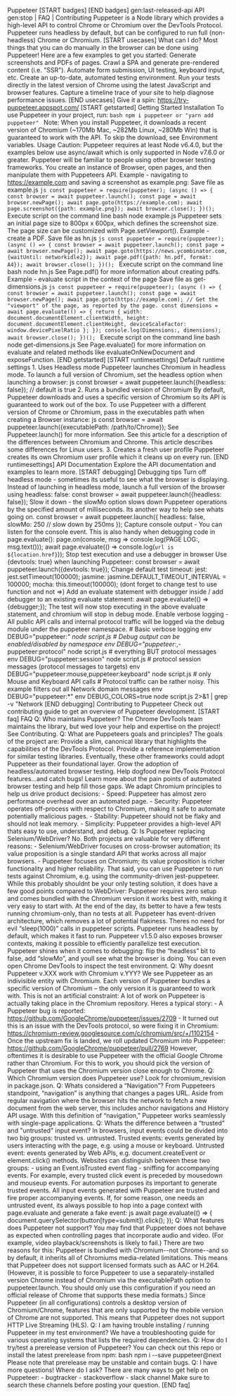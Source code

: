 Puppeteer [START badges] [END badges] gen:last-released-api API gen:stop | FAQ | Contributing Puppeteer is a Node library which provides a high-level API to control Chrome or Chromium over the DevTools Protocol. Puppeteer runs headless by default, but can be configured to run full (non-headless) Chrome or Chromium. [START usecases] What can I do? Most things that you can do manually in the browser can be done using Puppeteer! Here are a few examples to get you started: Generate screenshots and PDFs of pages. Crawl a SPA and generate pre-rendered content (i.e. "SSR"). Automate form submission, UI testing, keyboard input, etc. Create an up-to-date, automated testing environment. Run your tests directly in the latest version of Chrome using the latest JavaScript and browser features. Capture a timeline trace of your site to help diagnose performance issues. [END usecases] Give it a spin: https://try-puppeteer.appspot.com/ [START getstarted] Getting Started Installation To use Puppeteer in your project, run: ```bash npm i puppeteer or "yarn add puppeteer" ``` Note: When you install Puppeteer, it downloads a recent version of Chromium (~170Mb Mac, ~282Mb Linux, ~280Mb Win) that is guaranteed to work with the API. To skip the download, see Environment variables. Usage Caution: Puppeteer requires at least Node v6.4.0, but the examples below use async/await which is only supported in Node v7.6.0 or greater. Puppeteer will be familiar to people using other browser testing frameworks. You create an instance of Browser, open pages, and then manipulate them with Puppeteers API. Example - navigating to https://example.com and saving a screenshot as example.png: Save file as example.js ```js const puppeteer = require(puppeteer); (async () => { const browser = await puppeteer.launch(); const page = await browser.newPage(); await page.goto(https://example.com); await page.screenshot({path: example.png}); await browser.close(); })(); ``` Execute script on the command line bash node example.js Puppeteer sets an initial page size to 800px x 600px, which defines the screenshot size. The page size can be customized with Page.setViewport(). Example - create a PDF. Save file as hn.js ```js const puppeteer = require(puppeteer); (async () => { const browser = await puppeteer.launch(); const page = await browser.newPage(); await page.goto(https://news.ycombinator.com, {waitUntil: networkidle2}); await page.pdf({path: hn.pdf, format: A4}); await browser.close(); })(); ``` Execute script on the command line bash node hn.js See Page.pdf() for more information about creating pdfs. Example - evaluate script in the context of the page Save file as get-dimensions.js ```js const puppeteer = require(puppeteer); (async () => { const browser = await puppeteer.launch(); const page = await browser.newPage(); await page.goto(https://example.com); // Get the "viewport" of the page, as reported by the page. const dimensions = await page.evaluate(() => { return { width: document.documentElement.clientWidth, height: document.documentElement.clientHeight, deviceScaleFactor: window.devicePixelRatio }; }); console.log(Dimensions:, dimensions); await browser.close(); })(); ``` Execute script on the command line bash node get-dimensions.js See Page.evaluate() for more information on evaluate and related methods like evaluateOnNewDocument and exposeFunction. [END getstarted] [START runtimesettings] Default runtime settings 1. Uses Headless mode Puppeteer launches Chromium in headless mode. To launch a full version of Chromium, set the headless option when launching a browser: js const browser = await puppeteer.launch({headless: false}); // default is true 2. Runs a bundled version of Chromium By default, Puppeteer downloads and uses a specific version of Chromium so its API is guaranteed to work out of the box. To use Puppeteer with a different version of Chrome or Chromium, pass in the executables path when creating a Browser instance: js const browser = await puppeteer.launch({executablePath: /path/to/Chrome}); See Puppeteer.launch() for more information. See this article for a description of the differences between Chromium and Chrome. This article describes some differences for Linux users. 3. Creates a fresh user profile Puppeteer creates its own Chromium user profile which it cleans up on every run. [END runtimesettings] API Documentation Explore the API documentation and examples to learn more. [START debugging] Debugging tips Turn off headless mode - sometimes its useful to see what the browser is displaying. Instead of launching in headless mode, launch a full version of the browser using headless: false: const browser = await puppeteer.launch({headless: false}); Slow it down - the slowMo option slows down Puppeteer operations by the specified amount of milliseconds. Its another way to help see whats going on. const browser = await puppeteer.launch({ headless: false, slowMo: 250 // slow down by 250ms }); Capture console output - You can listen for the console event. This is also handy when debugging code in page.evaluate(): page.on(console, msg => console.log(PAGE LOG:, msg.text())); await page.evaluate(() => console.log(`url is ${location.href}`)); Stop test execution and use a debugger in browser Use {devtools: true} when launching Puppeteer: const browser = await puppeteer.launch({devtools: true}); Change default test timeout: jest: jest.setTimeout(100000); jasmine: jasmine.DEFAULT_TIMEOUT_INTERVAL = 100000; mocha: this.timeout(100000); (dont forget to change test to use function and not =>) Add an evaluate statement with debugger inside / add debugger to an existing evaluate statement: await page.evaluate(() => {debugger;}); The test will now stop executing in the above evaluate statement, and chromium will stop in debug mode. Enable verbose logging - All public API calls and internal protocol traffic will be logged via the debug module under the puppeteer namespace. # Basic verbose logging env DEBUG="puppeteer:*" node script.js # Debug output can be enabled/disabled by namespace env DEBUG="puppeteer:*,-puppeteer:protocol" node script.js # everything BUT protocol messages env DEBUG="puppeteer:session" node script.js # protocol session messages (protocol messages to targets) env DEBUG="puppeteer:mouse,puppeteer:keyboard" node script.js # only Mouse and Keyboard API calls # Protocol traffic can be rather noisy. This example filters out all Network domain messages env DEBUG="puppeteer:*" env DEBUG_COLORS=true node script.js 2>&1 | grep -v "Network [END debugging] Contributing to Puppeteer Check out contributing guide to get an overview of Puppeteer development. [START faq] FAQ Q: Who maintains Puppeteer? The Chrome DevTools team maintains the library, but wed love your help and expertise on the project! See Contributing. Q: What are Puppeteers goals and principles? The goals of the project are: Provide a slim, canonical library that highlights the capabilities of the DevTools Protocol. Provide a reference implementation for similar testing libraries. Eventually, these other frameworks could adopt Puppeteer as their foundational layer. Grow the adoption of headless/automated browser testing. Help dogfood new DevTools Protocol features...and catch bugs! Learn more about the pain points of automated browser testing and help fill those gaps. We adapt Chromium principles to help us drive product decisions: - Speed: Puppeteer has almost zero performance overhead over an automated page. - Security: Puppeteer operates off-process with respect to Chromium, making it safe to automate potentially malicious pages. - Stability: Puppeteer should not be flaky and should not leak memory. - Simplicity: Puppeteer provides a high-level API thats easy to use, understand, and debug. Q: Is Puppeteer replacing Selenium/WebDriver? No. Both projects are valuable for very different reasons: - Selenium/WebDriver focuses on cross-browser automation; its value proposition is a single standard API that works across all major browsers. - Puppeteer focuses on Chromium; its value proposition is richer functionality and higher reliability. That said, you can use Puppeteer to run tests against Chromium, e.g. using the community-driven jest-puppeteer. While this probably shouldnt be your only testing solution, it does have a few good points compared to WebDriver: Puppeteer requires zero setup and comes bundled with the Chromium version it works best with, making it very easy to start with. At the end of the day, its better to have a few tests running chromium-only, than no tests at all. Puppeteer has event-driven architecture, which removes a lot of potential flakiness. Theres no need for evil “sleep(1000)” calls in puppeteer scripts. Puppeteer runs headless by default, which makes it fast to run. Puppeteer v1.5.0 also exposes browser contexts, making it possible to efficiently parallelize test execution. Puppeteer shines when it comes to debugging: flip the “headless” bit to false, add “slowMo”, and youll see what the browser is doing. You can even open Chrome DevTools to inspect the test environment. Q: Why doesnt Puppeteer v.XXX work with Chromium v.YYY? We see Puppeteer as an indivisible entity with Chromium. Each version of Puppeteer bundles a specific version of Chromium – the only version it is guaranteed to work with. This is not an artificial constraint: A lot of work on Puppeteer is actually taking place in the Chromium repository. Heres a typical story: - A Puppeteer bug is reported: https://github.com/GoogleChrome/puppeteer/issues/2709 - It turned out this is an issue with the DevTools protocol, so were fixing it in Chromium: https://chromium-review.googlesource.com/c/chromium/src/+/1102154 - Once the upstream fix is landed, we roll updated Chromium into Puppeteer: https://github.com/GoogleChrome/puppeteer/pull/2769 However, oftentimes it is desirable to use Puppeteer with the official Google Chrome rather than Chromium. For this to work, you should pick the version of Puppeteer that uses the Chromium version close enough to Chrome. Q: Which Chromium version does Puppeteer use? Look for chromium_revision in package.json. Q: Whats considered a “Navigation”? From Puppeteers standpoint, “navigation” is anything that changes a pages URL. Aside from regular navigation where the browser hits the network to fetch a new document from the web server, this includes anchor navigations and History API usage. With this definition of “navigation,” Puppeteer works seamlessly with single-page applications. Q: Whats the difference between a “trusted" and "untrusted" input event? In browsers, input events could be divided into two big groups: trusted vs. untrusted. Trusted events: events generated by users interacting with the page, e.g. using a mouse or keyboard. Untrusted event: events generated by Web APIs, e.g. document.createEvent or element.click() methods. Websites can distinguish between these two groups: - using an Event.isTrusted event flag - sniffing for accompanying events. For example, every trusted click event is preceded by mousedown and mouseup events. For automation purposes its important to generate trusted events. All input events generated with Puppeteer are trusted and fire proper accompanying events. If, for some reason, one needs an untrusted event, its always possible to hop into a page context with page.evaluate and generate a fake event: js await page.evaluate(() => { document.querySelector(button[type=submit]).click(); }); Q: What features does Puppeteer not support? You may find that Puppeteer does not behave as expected when controlling pages that incorporate audio and video. (For example, video playback/screenshots is likely to fail.) There are two reasons for this: Puppeteer is bundled with Chromium--not Chrome--and so by default, it inherits all of Chromiums media-related limitations. This means that Puppeteer does not support licensed formats such as AAC or H.264. (However, it is possible to force Puppeteer to use a separately-installed version Chrome instead of Chromium via the executablePath option to puppeteer.launch. You should only use this configuration if you need an official release of Chrome that supports these media formats.) Since Puppeteer (in all configurations) controls a desktop version of Chromium/Chrome, features that are only supported by the mobile version of Chrome are not supported. This means that Puppeteer does not support HTTP Live Streaming (HLS). Q: I am having trouble installing / running Puppeteer in my test environment? We have a troubleshooting guide for various operating systems that lists the required dependencies. Q: How do I try/test a prerelease version of Puppeteer? You can check out this repo or install the latest prerelease from npm: bash npm i --save puppeteer@next Please note that prerelease may be unstable and contain bugs. Q: I have more questions! Where do I ask? There are many ways to get help on Puppeteer: - bugtracker - stackoverflow - slack channel Make sure to search these channels before posting your question. [END faq]